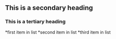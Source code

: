 ## This is a secondary heading
### This is a tertiary heading

*first item in list
*second item in list
*third item in list



